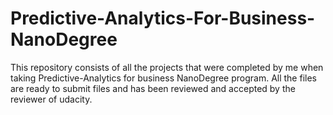 # Predictive-Analytics-For-Business-NanoDegree


This repository consists of all the projects that were completed by me when taking Predictive-Analytics for business NanoDegree program.
All the files are ready to submit files and has been reviewed and accepted by the reviewer of udacity.
